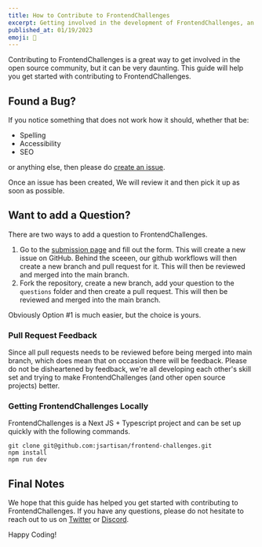 ```yaml
---
title: How to Contribute to FrontendChallenges
excerpt: Getting involved in the development of FrontendChallenges, an open source project, may seem overwhelming, but discover how you can contribute to make it less intimidating.
published_at: 01/19/2023
emoji: 🫵
---
```


Contributing to FrontendChallenges is a great way to get involved in the open source community, but it can be very daunting. This guide will help you get started with contributing to FrontendChallenges.

## Found a Bug?

If you notice something that does not work how it should, whether that be:

- Spelling
- Accessibility
- SEO

or anything else, then please do [create an issue](https://github.com/jsartisan/frontend-challenges/issues/new/choose).

Once an issue has been created, We will review it and then pick it up as soon as possible.

## Want to add a Question?

There are two ways to add a question to FrontendChallenges.

1. Go to the [submission page](https://frontend-challenges.com/submit) and fill out the form. This will create a new issue on GitHub. Behind the sceeen, our github workflows will then create a new branch and pull request for it. This will then be reviewed and merged into the main branch.
2. Fork the repository, create a new branch, add your question to the `questions` folder and then create a pull request. This will then be reviewed and merged into the main branch.

Obviously Option #1 is much easier, but the choice is yours.

### Pull Request Feedback

Since all pull requests needs to be reviewed before being merged into main branch, which does mean that on occasion there will be feedback. Please do not be disheartened by feedback, we're all developing each other's skill set and trying to make FrontendChallenges (and other open source projects) better.

### Getting FrontendChallenges Locally

FrontendChallenges is a Next JS + Typescript project and can be set up quickly with the following commands.

```shell
git clone git@github.com:jsartisan/frontend-challenges.git
npm install
npm run dev
```

## Final Notes

We hope that this guide has helped you get started with contributing to FrontendChallenges. If you have any questions, please do not hesitate to reach out to us on [Twitter](https://twitter.com/frontendchllngs) or [Discord](https://discord.gg/4NjZ2zr).

Happy Coding!
